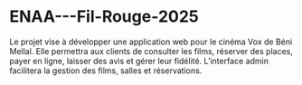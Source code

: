 # ENAA---Fil-Rouge-2025
Le projet vise à développer une application web pour le cinéma Vox de Béni Mellal. Elle permettra aux clients de consulter les films, réserver des places, payer en ligne, laisser des avis et gérer leur fidélité. L’interface admin facilitera la gestion des films, salles et réservations.
